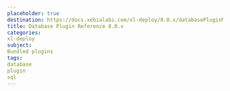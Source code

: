```yaml
---
placeholder: true
destination: https://docs.xebialabs.com/xl-deploy/8.0.x/databasePluginManual.html
title: Database Plugin Reference 8.0.x
categories:
xl-deploy
subject:
Bundled plugins
tags:
database
plugin
sql
---
```

